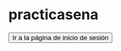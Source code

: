 # practicasena
<button onclick="window.location.href='login.html'">Ir a la página de inicio de sesión</button>
